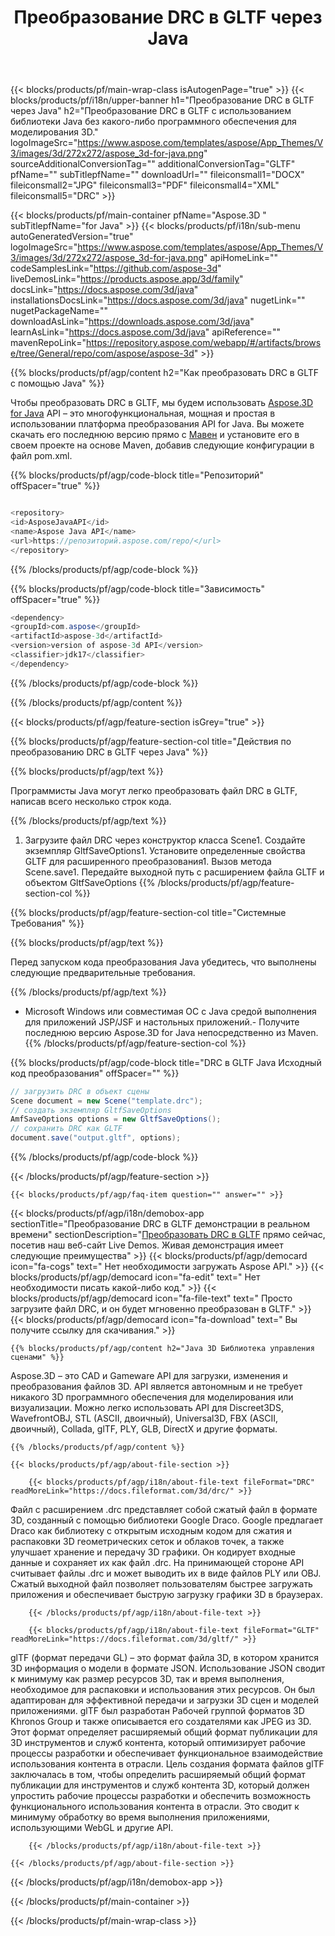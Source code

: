 ﻿---
title: Преобразование DRC в GLTF через Java 
url: /ru/java/conversion/drc-to-gltf/ 
description: Пример кода преобразования Java для формата DRC в файл GLTF. Используйте этот пример кода для преобразования DRC в GLTF в любом веб-приложении или настольном приложении Java.
---
{{< blocks/products/pf/main-wrap-class isAutogenPage="true" >}}
{{< blocks/products/pf/i18n/upper-banner h1="Преобразование DRC в GLTF через Java" h2="Преобразование DRC в GLTF с использованием библиотеки Java без какого-либо программного обеспечения для моделирования 3D." logoImageSrc="https://www.aspose.com/templates/aspose/App_Themes/V3/images/3d/272x272/aspose_3d-for-java.png" sourceAdditionalConversionTag="" additionalConversionTag="GLTF" pfName="" subTitlepfName="" downloadUrl="" fileiconsmall1="DOCX" fileiconsmall2="JPG" fileiconsmall3="PDF" fileiconsmall4="XML" fileiconsmall5="DRC" >}}

{{< blocks/products/pf/main-container pfName="Aspose.3D " subTitlepfName="for Java" >}}
{{< blocks/products/pf/i18n/sub-menu autoGeneratedVersion="true" logoImageSrc="https://www.aspose.com/templates/aspose/App_Themes/V3/images/3d/272x272/aspose_3d-for-java.png" apiHomeLink="" codeSamplesLink="https://github.com/aspose-3d" liveDemosLink="https://products.aspose.app/3d/family" docsLink="https://docs.aspose.com/3d/java" installationsDocsLink="https://docs.aspose.com/3d/java" nugetLink="" nugetPackageName="" downloadAsLink="https://downloads.aspose.com/3d/java" learnAsLink="https://docs.aspose.com/3d/java" apiReference="" mavenRepoLink="https://repository.aspose.com/webapp/#/artifacts/browse/tree/General/repo/com/aspose/aspose-3d" >}}

{{% blocks/products/pf/agp/content h2="Как преобразовать DRC в GLTF с помощью Java" %}}

 Чтобы преобразовать DRC в GLTF, мы будем использовать
 [Aspose.3D for Java](https://products.aspose.com/3d/java) 
 API – это многофункциональная, мощная и простая в использовании платформа преобразования API for Java. Вы можете скачать его последнюю версию прямо с
 [Мавен](https://repository.aspose.com/webapp/#/artifacts/browse/tree/General/repo/com/aspose/aspose-3d) 
 и установите его в своем проекте на основе Maven, добавив следующие конфигурации в файл pom.xml.

{{% blocks/products/pf/agp/code-block title="Репозиторий" offSpacer="true" %}}

```cs

<repository>
<id>AsposeJavaAPI</id>
<name>Aspose Java API</name>
<url>https://репозиторий.aspose.com/repo/</url>
</repository>


```

{{% /blocks/products/pf/agp/code-block %}}

{{% blocks/products/pf/agp/code-block title="Зависимость" offSpacer="true" %}}

```cs
<dependency>
<groupId>com.aspose</groupId>
<artifactId>aspose-3d</artifactId>
<version>version of aspose-3d API</version>
<classifier>jdk17</classifier>
</dependency>


```

{{% /blocks/products/pf/agp/code-block %}}

{{% /blocks/products/pf/agp/content %}}

{{< blocks/products/pf/agp/feature-section isGrey="true" >}}

{{% blocks/products/pf/agp/feature-section-col title="Действия по преобразованию DRC в GLTF через Java" %}}

{{% blocks/products/pf/agp/text %}}

 Программисты Java могут легко преобразовать файл DRC в GLTF, написав всего несколько строк кода.

{{% /blocks/products/pf/agp/text %}}

1. Загрузите файл DRC через конструктор класса Scene1. Создайте экземпляр GltfSaveOptions1. Установите определенные свойства GLTF для расширенного преобразования1. Вызов метода Scene.save1. Передайте выходной путь с расширением файла GLTF и объектом GltfSaveOptions
{{% /blocks/products/pf/agp/feature-section-col %}}

{{% blocks/products/pf/agp/feature-section-col title="Системные Требования" %}}

{{% blocks/products/pf/agp/text %}}

 Перед запуском кода преобразования Java убедитесь, что выполнены следующие предварительные требования.

{{% /blocks/products/pf/agp/text %}}

- Microsoft Windows или совместимая ОС с Java средой выполнения для приложений JSP/JSF и настольных приложений.- Получите последнюю версию Aspose.3D for Java непосредственно из Maven.
{{% /blocks/products/pf/agp/feature-section-col %}}

{{% blocks/products/pf/agp/code-block title="DRC в GLTF Java Исходный код преобразования" offSpacer="" %}}

```cs
// загрузить DRC в объект сцены 
Scene document = new Scene("template.drc");
// создать экземпляр GltfSaveOptions 
AmfSaveOptions options = new GltfSaveOptions();
// сохранить DRC как GLTF 
document.save("output.gltf", options);   


```

{{% /blocks/products/pf/agp/code-block %}}

{{< /blocks/products/pf/agp/feature-section >}}

    {{< blocks/products/pf/agp/faq-item question="" answer="" >}}
 

<!-- aboutfile Starts -->

{{< blocks/products/pf/agp/i18n/demobox-app sectionTitle="Преобразование DRC в GLTF демонстрации в реальном времени" sectionDescription="[Преобразовать DRC в GLTF](https://products.aspose.app/3d/conversion/drc-to-gltf) прямо сейчас, посетив наш веб-сайт Live Demos. Живая демонстрация имеет следующие преимущества" >}}
        {{< blocks/products/pf/agp/democard icon="fa-cogs" text=" Нет необходимости загружать Aspose API." >}}
        {{< blocks/products/pf/agp/democard icon="fa-edit" text=" Нет необходимости писать какой-либо код." >}}
        {{< blocks/products/pf/agp/democard icon="fa-file-text" text=" Просто загрузите файл DRC, и он будет мгновенно преобразован в GLTF." >}}
        {{< blocks/products/pf/agp/democard icon="fa-download" text=" Вы получите ссылку для скачивания." >}}

    {{% blocks/products/pf/agp/content h2="Java 3D Библиотека управления сценами" %}}

 Aspose.3D – это CAD и Gameware API для загрузки, изменения и преобразования файлов 3D. API является автономным и не требует никакого 3D программного обеспечения для моделирования или визуализации. Можно легко использовать API для Discreet3DS, WavefrontOBJ, STL (ASCII, двоичный), Universal3D, FBX (ASCII, двоичный), Collada, glTF, PLY, GLB, DirectX и другие форматы. 



    {{% /blocks/products/pf/agp/content %}}

    {{< blocks/products/pf/agp/about-file-section >}}

        {{< blocks/products/pf/agp/i18n/about-file-text fileFormat="DRC" readMoreLink="https://docs.fileformat.com/3d/drc/" >}}

Файл с расширением .drc представляет собой сжатый файл в формате 3D, созданный с помощью библиотеки Google Draco. Google предлагает Draco как библиотеку с открытым исходным кодом для сжатия и распаковки 3D геометрических сеток и облаков точек, а также улучшает хранение и передачу 3D графики. Он кодирует входные данные и сохраняет их как файл .drc. На принимающей стороне API считывает файлы .drc и может выводить их в виде файлов PLY или OBJ. Сжатый выходной файл позволяет пользователям быстрее загружать приложения и обеспечивает быструю загрузку графики 3D в браузерах.

        {{< /blocks/products/pf/agp/i18n/about-file-text >}}

        {{< blocks/products/pf/agp/i18n/about-file-text fileFormat="GLTF" readMoreLink="https://docs.fileformat.com/3d/gltf/" >}}

glTF (формат передачи GL) – это формат файла 3D, в котором хранится 3D информация о модели в формате JSON. Использование JSON сводит к минимуму как размер ресурсов 3D, так и время выполнения, необходимое для распаковки и использования этих ресурсов. Он был адаптирован для эффективной передачи и загрузки 3D сцен и моделей приложениями. glTF был разработан Рабочей группой форматов 3D Khronos Group и также описывается его создателями как JPEG из 3D. Этот формат определяет расширяемый общий формат публикации для 3D инструментов и служб контента, который оптимизирует рабочие процессы разработки и обеспечивает функциональное взаимодействие использования контента в отрасли. Цель создания формата файлов glTF заключалась в том, чтобы определить расширяемый общий формат публикации для инструментов и служб контента 3D, который должен упростить рабочие процессы разработки и обеспечить возможность функционального использования контента в отрасли. Это сводит к минимуму обработку во время выполнения приложениями, использующими WebGL и другие API.

        {{< /blocks/products/pf/agp/i18n/about-file-text >}}

    {{< /blocks/products/pf/agp/about-file-section >}}

{{< /blocks/products/pf/agp/i18n/demobox-app >}}

<!-- aboutfile Ends -->



{{< /blocks/products/pf/main-container >}}
    
{{< /blocks/products/pf/main-wrap-class >}}